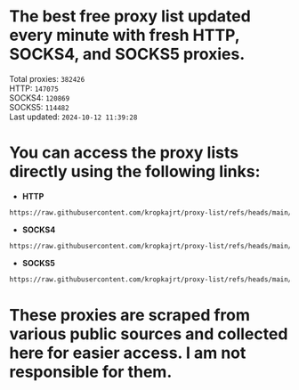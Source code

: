 # The best free proxy list updated every minute with fresh HTTP, SOCKS4, and SOCKS5 proxies.

Total proxies: `382426`  
HTTP: `147075`  
SOCKS4: `120869`  
SOCKS5: `114482`  
Last updated: `2024-10-12 11:39:28`  

# You can access the proxy lists directly using the following links:

- **HTTP**

```bash
https://raw.githubusercontent.com/kropkajrt/proxy-list/refs/heads/main/http.txt
```

- **SOCKS4**

```bash
https://raw.githubusercontent.com/kropkajrt/proxy-list/refs/heads/main/socks4.txt
```

- **SOCKS5**

```bash
https://raw.githubusercontent.com/kropkajrt/proxy-list/refs/heads/main/socks5.txt
```

# These proxies are scraped from various public sources and collected here for easier access. I am not responsible for them.